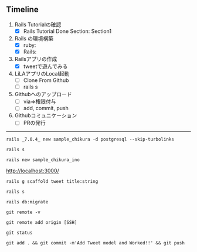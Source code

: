## Timeline
1. Rails Tutorialの確認
   - [x] Rails Tutorial Done Section: Section1
1. Rails の環境構築
   - [x] ruby: 
   - [x] Rails: 
1. Railsアプリの作成
   - [x] tweetで遊んでみる
3. LiLAアプリのLocal起動
   - [ ] Clone From Github
   - [ ] rails s
4. Githubへのアップロード
   - [ ] via=>権限付与
   - [ ] add, commit, push
5. Githubコミュニケーション
   - [ ] PRの発行

---

```
rails _7.0.4_ new sample_chikura -d postgresql --skip-turbolinks
```

```
rails s
```

```
rails new sample_chikura_ino
```

[http://localhost:3000/](http://localhost:3000/)

```
rails g scaffold tweet title:string
```

```
rails s
```

```
rails db:migrate
```

```
git remote -v
```

```
git remote add origin [SSH]
```

```
git status
```

```
git add . && git commit -m'Add Tweet model and Worked!!' && git push
```




```
```
